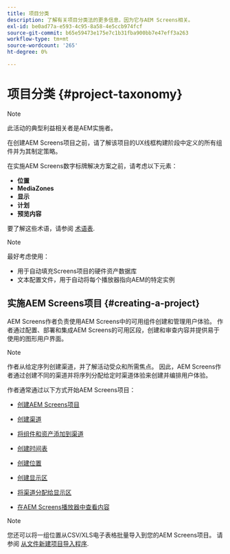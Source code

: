 ```yaml
---
title: 项目分类
description: 了解有关项目分类法的更多信息，因为它与AEM Screens相关。
exl-id: be0ad77a-e593-4c95-8a58-4e5ccb974fcf
source-git-commit: b65e59473e175e7c1b31fba900bb7e47eff3a263
workflow-type: tm+mt
source-wordcount: '265'
ht-degree: 0%

---
```


# 项目分类 {#project-taxonomy}

>[!NOTE]
>
>此活动的典型利益相关者是AEM实施者。

在创建AEM Screens项目之前，请了解该项目的UX线框构建阶段中定义的所有组件并为其制定策略。

在实施AEM Screens数字标牌解决方案之前，请考虑以下元素：

* **位置**
* **MediaZones**
* **显示**
* **计划**
* **预览内容**

要了解这些术语，请参阅 [术语表](https://experienceleague.adobe.com/en/docs/experience-manager-screens/user-guide/overview/screens-glossary).

>[!NOTE]
>
>最好考虑使用：
>
>* 用于自动填充Screens项目的硬件资产数据库
>* 文本配置文件，用于自动将每个播放器指向AEM的特定实例

## 实施AEM Screens项目 {#creating-a-project}

AEM Screens作者负责使用AEM Screens中的可用组件创建和管理用户体验。 作者通过配置、部署和集成AEM Screens的可用区段，创建和审查内容并提供易于使用的图形用户界面。

>[!NOTE]
>
>作者从给定序列创建渠道，并了解活动受众和所需焦点。 因此，AEM Screens作者通过创建不同的渠道并将序列分配给定时渠道体验来创建并编排用户体验。

作者通常通过以下方式开始AEM Screens项目：

* [创建AEM Screens项目](https://experienceleague.adobe.com/en/docs/experience-manager-screens/user-guide/authoring/setting-up-projects/creating-a-screens-project)
* [创建渠道](https://experienceleague.adobe.com/en/docs/experience-manager-screens/user-guide/authoring/setting-up-projects/managing-channels)
* [将组件和资产添加到渠道](https://experienceleague.adobe.com/en/docs/experience-manager-screens/user-guide/authoring/product-features/adding-components-to-a-channel)
* [创建时间表](https://experienceleague.adobe.com/en/docs/experience-manager-screens/user-guide/authoring/setting-up-projects/managing-schedules)
* [创建位置](https://experienceleague.adobe.com/en/docs/experience-manager-screens/user-guide/authoring/setting-up-projects/managing-locations)
* [创建显示区](https://experienceleague.adobe.com/en/docs/experience-manager-screens/user-guide/authoring/setting-up-projects/managing-displays)
* [将渠道分配给显示区](https://experienceleague.adobe.com/en/docs/experience-manager-screens/user-guide/authoring/setting-up-projects/assigning-channels/channel-assignment)

* [在AEM Screens播放器中查看内容](https://experienceleague.adobe.com/en/docs/experience-manager-screens/user-guide/administering/working-with-screens-player)

>[!NOTE]
>您还可以将一组位置从CSV/XLS电子表格批量导入到您的AEM Screens项目。 请参阅 [从文件新建项目导入程序](https://experienceleague.adobe.com/en/docs/experience-manager-screens/user-guide/administering/project-importer).
